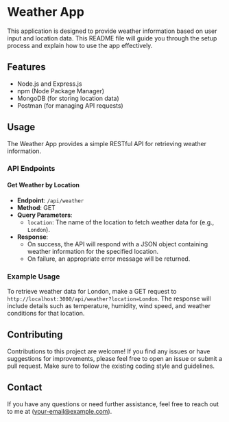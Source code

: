 # Weather App

This application is designed to provide weather information based on user input and location data. This README file will guide you through the setup process and explain how to use the app effectively.

## Features

- Node.js and Express.js
- npm (Node Package Manager)
- MongoDB (for storing location data)
- Postman (for managing API requests)

## Usage

The Weather App provides a simple RESTful API for retrieving weather information.

### API Endpoints

#### Get Weather by Location

- **Endpoint**: `/api/weather`
- **Method**: GET
- **Query Parameters**:
  - `location`: The name of the location to fetch weather data for (e.g., `London`).
- **Response**:
  - On success, the API will respond with a JSON object containing weather information for the specified location.
  - On failure, an appropriate error message will be returned.

### Example Usage

To retrieve weather data for London, make a GET request to `http://localhost:3000/api/weather?location=London`. The response will include details such as temperature, humidity, wind speed, and weather conditions for that location.

## Contributing

Contributions to this project are welcome! If you find any issues or have suggestions for improvements, please feel free to open an issue or submit a pull request. Make sure to follow the existing coding style and guidelines.

## Contact

If you have any questions or need further assistance, feel free to reach out to me at (your-email@example.com).
